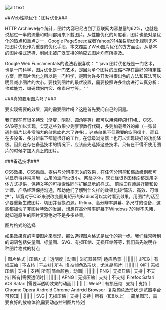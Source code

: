 

![alt text](/path/to/img.jpg "Title")

##Web性能优化：图片优化###

HTTP Archieve有个统计，图片内容已经占到了互联网内容总量的62%，也就是说超过一半的流量和时间都用来下载图片。从性能优化的角度看，图片也绝对是优化的热点和重点之一，Google PageSpeed或者Yahoo的14条性能优化规则无不把图片优化作为重要的优化手段，本文覆盖了Web图片优化的方方面面，从基本的图片格式选择、到尚未被广泛支持的响应式图片均有所提及。

Google Web Fundamentals的说法我很喜欢：
'''java
图片优化既是一门艺术，也是一门科学，图片优化是一门艺术，是因为单个图片的压缩不存在最好的特定性方案，而图片优化之所以是一门科学，是因为许多开发得很出色的方法和算法可以明显减小图片的大小。要找到图片的最优设置，需要按照许多维度进行认真分析：格式能力、编码数据内容、像素尺寸等。
'''

###真的要用图片吗？###

要实现需要的效果，真的需要图片吗？这是首先要问自己的问题。

我们现在有很多特效（渐变、阴影、圆角等等）都可以用纯粹的HTML、CSS、SVG等加以实现，实现这些效果少则寥寥数行代码，多则加载额外的库（一张普通的照片比非常强大的效果库也大了许多）。这些效果不但需要的空间很小，而且在多设备、多分辨率下都能很好的工作，在低级浏览器上也可以实现较好的功能降级。因此在存在备选技术的情况下，应该首先选择这些技术，只有在不得不使用图片的时候才加入真正的图片。

###备选技术###

CSS效果、CSS动画。提供与分辨率无关的效果，在任何分辨率和缩放级别都可以显示得非常清晰，占用的空间也很小。
网络字体。现在连很多图标库都是用字体方式提供，保持文字的可搜索性同时扩展显示的样式。
前端工程师最好能和设计师、产品经理保持沟通，帮助他们了解到什么样的效果比较“简洁、高效、可维护”，毕竟对于CSS来说改变圆角矩形的Radius可以实时看到效果，用图片的话至少要重新生成图片、切图并替换资源。Retina、高分辨率屏幕、多尺寸的设备，这些都加快了非图片特效的发展，想想在高分辨率屏幕下Windows 7的惨不忍睹，就知道原生的图片资源绝对不是多多益善。

图片格式的选择

如果效果真的需要图片来表现，那么选择图片格式是优化的第一步。我们经常听到的词语包括矢量图、标量图、SVG、有损压缩、无损压缩等等，我们首先说明各种图片格式的特点

| 图片格式      | 压缩方式    | 透明度      | 动画        |   浏览器兼容|     适应场景|
|  ||||||
| JPEG          | 有损压缩    | 不支持      |       不支持| 所有        |复杂颜色及形状、尤其是照片|
|  ||||||
| GIF     | 无损压缩 | 支持 | 支持| 所有|简单颜色，动画|
|  ||||||
| PNG     | 无损压缩 | 支持 | 不支持| 所有|需要透明时|
|  ||||||
| APNG     | 无损压缩 | 支持 | 不支持| Firefox Safari iOS Safari |需要半透明效果的动画|
|  ||||||
| WebP     | 有损压缩 | 支持 | 支持 | Chrome Opera Android Chrome Android Browser |复杂颜色及形状 浏览器平台可预知|
|  ||||||
| SVG     | 无损压缩 | 支持 | 支持 | 所有（IE8以上） | 简单图形，需要良好的放缩体验,需要动态控制图片特效|